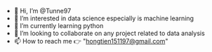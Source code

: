 - 👋 Hi, I’m @Tunne97
- 👀 I’m interested in data science especially is machine learning
- 🌱 I’m currently learning python
- 💞️ I’m looking to collaborate on any project related to data analysis
- 📫 How to reach me 👉 "hongtien151197@gmail.com" 

<!---
Tunne97/Tunne97 is a ✨ special ✨ repository because its `README.md` (this file) appears on your GitHub profile.
You can click the Preview link to take a look at your changes.
--->
